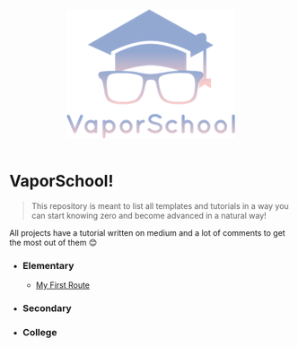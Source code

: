 <p align="center">
  <br>
  <img width="300" src="logo_t.png" alt="nerd">
  <br>
  <br>
</p>

# VaporSchool!
> This repository is meant to list all templates and tutorials in a way you can start knowing zero and become advanced in a natural way!

All projects have a tutorial written on medium and a lot of comments to get the most out of them 😊
- ### Elementary
  - [My First Route](https://github.com/vaporberlin/my-first-route)
- ### Secondary
- ### College
